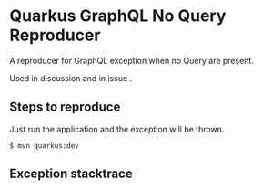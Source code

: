 # Quarkus GraphQL No Query Reproducer

A reproducer for GraphQL exception when no Query are present.

Used in discussion []() and in issue []().

## Steps to reproduce

Just run the application and the exception will be thrown.

```
$ mvn quarkus:dev
```

## Exception stacktrace

```

```
